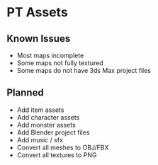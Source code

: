 # PT Assets

## Known Issues

* Most maps incomplete
* Some maps not fully textured
* Some maps do not have 3ds Max project files

## Planned

* Add item assets
* Add character assets
* Add monster assets
* Add Blender project files
* Add music / sfx
* Convert all meshes to OBJ/FBX
* Convert all textures to PNG
